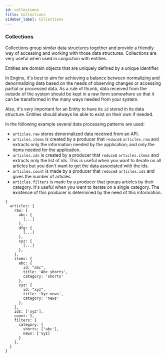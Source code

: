 ```yaml
---
id: collections
title: Collections
sidebar_label: Collections
---
```


### Collections

Collections group similar data structures together and provide a friendly way of
accessing and working with those data structures. Collections are very useful
when used in conjuction with entities.

Entities are domain objects that are uniquely defined by a unique identifier.

In Engine, it's best to aim for achieving a balance between normalizing and
denormalizing data based on the needs of observing changes or accessing partial
or processed data. As a rule of thumb, data received from the outside of the
system should be kept in a raw form somewhere so that it can be transformed in
the many ways needed from your system.

Also, it's very important for an Entity to have its `id` stored in its data
structure. Entities should always be able to exist on their own if needed.

In the following example several data processing patterns are used:

- `articles.raw` stores denormalized data received from an API.
- `articles.items` is created by a producer that `reduce`s `articles.raw` and
  extracts only the information needed by the application; and only the items
  needed for the application.
- `articles.ids` is created by a producer that `reduce`s `articles.items` and
  extracts only the list of ids. This is useful when you want to iterate on all
  articles but you don't want to get the data associated with the ids.
- `articles.count` is made by a producer that `reduce`s `articles.ids` and gives
  the number of articles.
- `articles.filters` is made by a producer that groups articles by their
  category. It's useful when you want to iterate on a single category. The
  existence of this producer is determined by the need of this information.

```
{
  articles: {
    raw: {
      abc: {
        [...]
      },
      dfg: {
        [...]
      },
      xyz: {
        [...]
      },
    },
    items: {
      abc: {
        id: "abc",
        title: 'Abc shorts',
        category: 'shorts'
      },
      xyz: {
        id: "xyz",
        title: 'Xyz news',
        category: 'news'
      },
    },
    ids: ['xyz'],
    count: 1,
    filters: {
      category: {
        shorts: ['abc'],
        news: ['xyz]
      }
    },
  }
}
```
